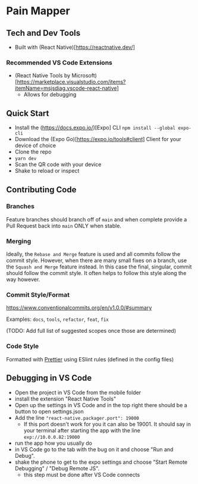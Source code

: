 # Pain Mapper

## Tech and Dev Tools

- Built with (React Native)[https://reactnative.dev/]

### Recommended VS Code Extensions

- (React Native Tools by Microsoft)[https://marketplace.visualstudio.com/items?itemName=msjsdiag.vscode-react-native]
  - Allows for debugging

## Quick Start

- Install the (https://docs.expo.io/)[Expo] CLI `npm install --global expo-cli`
- Download the (Expo Go)[https://expo.io/tools#client] Client for your device of choice
- Clone the repo
- `yarn dev`
- Scan the QR code with your device
- Shake to reload or inspect

## Contributing Code

### Branches

Feature branches should branch off of `main` and when complete provide a Pull Request back into `main` ONLY when stable.

### Merging

Ideally, the `Rebase and Merge` feature is used and all commits follow the commit style.
However, when there are many small fixes on a branch, use the `Squash and Merge` feature instead.
In this case the final, singular, commit should follow the commit style. It often helps to follow this style along the way however.

### Commit Style/Format

https://www.conventionalcommits.org/en/v1.0.0/#summary

Examples: `docs`, `tools`, `refactor`, `feat`, `fix`

(TODO: Add full list of suggested scopes once those are determined)

### Code Style

Formatted with [Prettier](https://prettier.io/) using ESlint rules (defined in the config files)

## Debugging in VS Code

- Open the project in VS Code from the mobile folder
- install the extension "React Native Tools"
- Open up the settings in VS Code and in the top right there should be a button to open settings.json
- Add the line `"react-native.packager.port": 19000`
  - If this port doesn't work for you it can also be 19001. It should say in your terminal after starting the app with the line `exp://10.0.0.82:19000`
- run the app how you usually do
- in VS Code go to the tab with the bug on it and choose "Run and Debug".
- shake the phone to get to the expo settings and choose "Start Remote Debugging" / "Debug Remote JS".
  - this step must be done after VS Code connects
